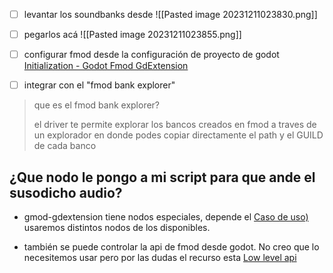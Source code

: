 - [ ] levantar los soundbanks desde ![[Pasted image 20231211023830.png]]
- [ ] pegarlos acá ![[Pasted image 20231211023855.png]]
- [ ] configurar fmod desde la configuración de proyecto de godot [Initialization - Godot Fmod GdExtension](https://fmod-gdextension.readthedocs.io/en/latest/user-guide/2-initialization/)
- [ ] integrar con el "fmod bank explorer"


>que es el fmod bank explorer?
> 
> el driver te permite explorar los bancos creados en fmod a traves de un explorador en donde podes copiar directamente el path y el GUILD de cada banco


## ¿Que nodo le pongo a mi script para que ande el susodicho audio? ##

- gmod-gdextension tiene nodos especiales, depende el [Caso de uso)](https://fmod-gdextension.readthedocs.io/en/latest/user-guide/3-nodes/) usaremos distintos nodos de los disponibles.

- también se puede controlar la api de fmod desde godot. No creo que lo necesitemos usar pero por las dudas el recurso esta [Low level api](https://fmod-gdextension.readthedocs.io/en/latest/user-guide/4-low-level/)